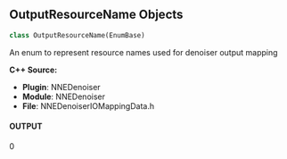 ## OutputResourceName Objects

```python
class OutputResourceName(EnumBase)
```

An enum to represent resource names used for denoiser output mapping

**C++ Source:**

- **Plugin**: NNEDenoiser
- **Module**: NNEDenoiser
- **File**: NNEDenoiserIOMappingData.h

<a id="unreal.OutputResourceName.OUTPUT"></a>

#### OUTPUT

0

<a id="unreal.TemporalInputResourceName"></a>